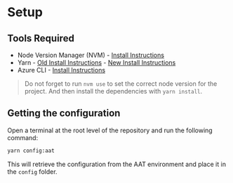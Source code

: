 # Setup

## Tools Required

* Node Version Manager (NVM) - [Install Instructions](https://github.com/nvm-sh/nvm#installing-and-updating)
* Yarn - [Old Install Instructions](https://yarnpkg.com/lang/en/docs/install/) - [New Install Instructions](https://yarnpkg.com/getting-started/install)
* Azure CLI - [Install Instructions](https://learn.microsoft.com/en-us/cli/azure/install-azure-cli)

> Do not forget to run `nvm use` to set the correct node version for the project.
> And then install the dependencies with `yarn install`.

## Getting the configuration

Open a terminal at the root level of the repository and run the following command:

``` bash
yarn config:aat
```

This will retrieve the configuration from the AAT environment and place it in the `config` folder.
